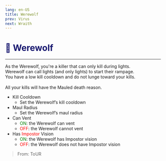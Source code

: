 ```yaml
---
lang: en-US
title: Werewolf
prev: Virus
next: Wraith
---
```


# <font color="#191970">🐺 Werewolf</font> <Badge text="Killing" type="tip" vertical="middle"/>
---

As the Werewolf, you're a killer that can only kill during lights.<br>
Werewolf can call lights (and only lights) to start their rampage.<br>
You have a low kill cooldown and do not lunge toward your kills.<br><br>
All your kills will have the Mauled death reason.
* Kill Cooldown
  * Set the Werewolf’s kill cooldown
* Maul Radius
  * Set the Werewolf’s maul radius
* Can Vent
  * <font color=green>ON</font>: the Werewolf can vent
  * <font color=red>OFF</font>: the Werewolf cannot vent
* Has <font color=red>Impostor</font> Vision
  * <font color=green>ON</font>: the Werewolf has Impostor vision
  * <font color=red>OFF</font>: the Werewolf does not have Impostor vision

> From: ToUR